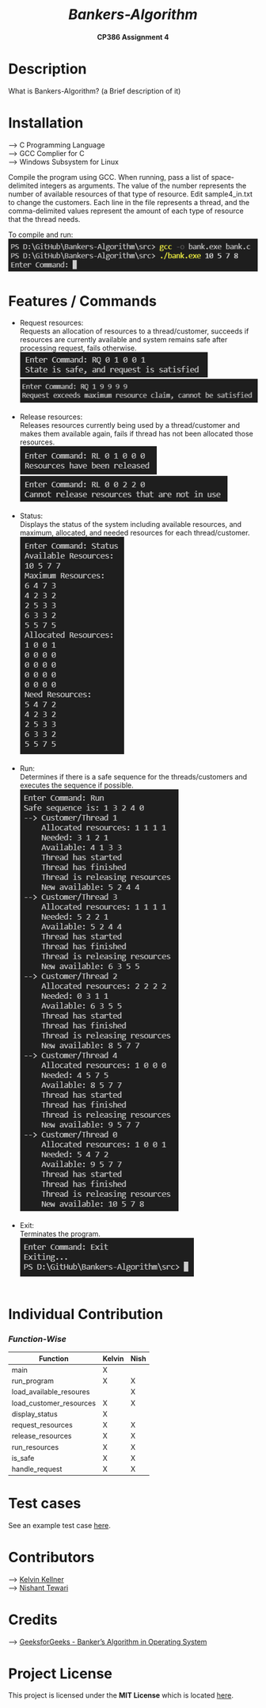 _<h1 align= "center">Bankers-Algorithm</h1>_

<h4 align= "center">CP386 Assignment 4</h4>

# Description

What is Bankers-Algorithm? (a Brief description of it)

# Installation

--> C Programming Language<br/>
--> GCC Complier for C<br/>
--> Windows Subsystem for Linux<br/>

Compile the program using GCC. When running, pass a list of space-delimited integers as arguments.
The value of the number represents the number of available resources of that type of resource.
Edit sample4_in.txt to change the customers. Each line in the file represents a thread,
and the comma-delimited values represent the amount of each type of resource that the thread needs.

To compile and run:<br/>
<img src="./img/ss_1.png" alt="screenshot of compiling and running the program" /><br/>

# Features / Commands

- Request resources:<br/>
  Requests an allocation of resources to a thread/customer, succeeds if resources are currently available and system remains safe after processing request, fails otherwise.<br/>
  <img src="./img/ss_2.png" alt="screenshot of requesting resources successfully" /><br/>
  <img src="./img/ss_3.png" alt="screenshot of request for resources failing" /><br/>
  <br/>
- Release resources:<br/>
  Releases resources currently being used by a thread/customer and makes them available again, fails if thread has not been allocated those resources.<br/>
  <img src="./img/ss_4.png" alt="screenshot of releasing resources successfully" /><br/>
  <img src="./img/ss_5.png" alt="screenshot of request to release resources failing" /><br/>
  <br/>
- Status:<br/>
  Displays the status of the system including available resources, and maximum, allocated, and needed resources for each thread/customer.<br/>
  <img src="./img/ss_6.png" alt="screenshot of displaying status of the system" /><br/>
  <br/>
- Run:<br/>
  Determines if there is a safe sequence for the threads/customers and executes the sequence if possible.<br/>
  <img src="./img/ss_7.png" alt="screenshot of running the processes" /><br/>
  <br/>
- Exit:<br/>
  Terminates the program.<br/>
  <img src="./img/ss_8.png" alt="screenshot of exiting the program" /><br/>
  <br/>

# Individual Contribution

### _Function-Wise_

| Function                | Kelvin  | Nish  |
| ----------------------- | ------  | ----- |
| main                    |    X    |       |
| run_program             |    X    |   X   |
| load_available_resoures |         |   X   |
| load_customer_resources |    X    |   X   |
| display_status          |    X    |       |
| request_resources       |    X    |   X   |
| release_resources       |    X    |   X   |
| run_resources           |    X    |   X   |
| is_safe                 |    X    |   X   |
| handle_request          |    X    |   X   |

# Test cases

See an example test case [here](https://github.com/kelvinkellner/Bankers-Algorithm/blob/main/docs/sample_output.md).

# Contributors

--> [Kelvin Kellner](https://github.com/kelvinkellner)<br/>
--> [Nishant Tewari](https://github.com/XSilviaX)<br/>

# Credits

--> [GeeksforGeeks - Banker’s Algorithm in Operating System](https://www.geeksforgeeks.org/bankers-algorithm-in-operating-system-2/)<br/>

# Project License

This project is licensed under the **MIT License** which is located [here](https://github.com/kelvinkellner/Bankers-Algorithm/blob/51cdac26b261e5d1328c41437b065f31d17f4da9/LICENSE).

